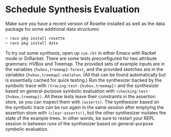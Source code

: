 # Schedule Synthesis Evaluation

Make sure you have a recent version of Rosette installed as well as the data package for some additional data structures:

```bash
> raco pkg install rosette
> raco pkg install data
```

To try out some synthesis, open up `run.rkt` in either Emacs with Racket mode or DrRacket. There are some tests preconfigured for two attribute grammars: HVBox and Treemap. The provided sets of example inputs are in the variables `{hvbox,treemap}-forest`, and the provided sketches are in the variables `{hvbox,treemap}-skeleton`. (All that can be found automatically but is essentially cached for quick testing.) Run the synthesizer backed by the symbolic trace with `(tracing:test-{hvbox,treemap})` and the synthesizer based on general-purpose symbolic evaluation with `(checking:test-{hvbox,treemap})`. All these tests leave their constraints in the assertion store, so you can inspect them with `(asserts)`. The synthesizer based on the symbolic trace can be run again in the same session after emptying the assertion store with `(clear-asserts!)`, but the other synthesizer mutates the state of the example trees. In other words, be sure to restart your REPL session in between runs of the synthesizer based on general-purpose symbolic evaluation.
